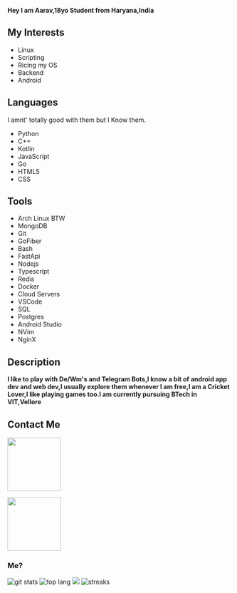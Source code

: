  **Hey I am Aarav,18yo Student from Haryana,India**

## My Interests
- Linux
- Scripting
- Ricing my OS
- Backend 
- Android 

## Languages
I amnt' totally good with them but I Know them.
- Python
- C++
- Kotlin
- JavaScript
- Go
- HTML5
- CSS

## Tools
- Arch Linux BTW
- MongoDB
- Git
- GoFiber
- Bash
- FastApi
- Nodejs 
- Typescript
- Redis
- Docker
- Cloud Servers
- VSCode
- SQL
- Postgres
- Android Studio
- NVim
- NginX

## Description
**I like to play with De/Wm's and Telegram Bots,I know a bit of android app dev and web dev,I usually explore them whenever I am free,I am a Cricket Lover,I like playing games too.I am currently pursuing BTech in VIT,Vellore**

## Contact Me
<p><a href="https://t.me/VegetaxD"><img src="https://img.shields.io/badge/Telegram-blue?style=for-the-badge&logo=telegram" width="120""/></a></p>
 <a href="https://www.linkedin.com/in/aarav-arora-823b70217/"><img src="https://img.shields.io/badge/LinkedIn-0077B5?style=for-the-badge&logo=linkedin&logoColor=white" width="120"/></a>

### Me?
![git stats](https://github-readme-stats.vercel.app/api?username=VegetaxD&show_icons=true&count_private=true&hide_border=true&theme=tokyonight) ![top lang](https://github-readme-stats.vercel.app/api/top-langs?username=VegetaxD&show_icons=True&theme=tokyonight&layout=compact)
<a href="https://open.spotify.com/user/31txneuqwbtl22rvopregisxsgqa"><img src="https://spotify-vegetaxd.vercel.app/api/spotify"/></a>
![streaks](https://github-readme-streak-stats.herokuapp.com/?user=VegetaxD&theme=dark)
